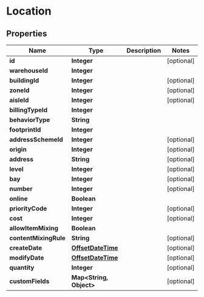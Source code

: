 
# Location

## Properties
Name | Type | Description | Notes
------------ | ------------- | ------------- | -------------
**id** | **Integer** |  |  [optional]
**warehouseId** | **Integer** |  | 
**buildingId** | **Integer** |  |  [optional]
**zoneId** | **Integer** |  |  [optional]
**aisleId** | **Integer** |  |  [optional]
**billingTypeId** | **Integer** |  | 
**behaviorType** | **String** |  | 
**footprintId** | **Integer** |  | 
**addressSchemeId** | **Integer** |  |  [optional]
**origin** | **Integer** |  |  [optional]
**address** | **String** |  |  [optional]
**level** | **Integer** |  |  [optional]
**bay** | **Integer** |  |  [optional]
**number** | **Integer** |  |  [optional]
**online** | **Boolean** |  | 
**priorityCode** | **Integer** |  |  [optional]
**cost** | **Integer** |  |  [optional]
**allowItemMixing** | **Boolean** |  | 
**contentMixingRule** | **String** |  |  [optional]
**createDate** | [**OffsetDateTime**](OffsetDateTime.md) |  |  [optional]
**modifyDate** | [**OffsetDateTime**](OffsetDateTime.md) |  |  [optional]
**quantity** | **Integer** |  |  [optional]
**customFields** | **Map&lt;String, Object&gt;** |  |  [optional]



